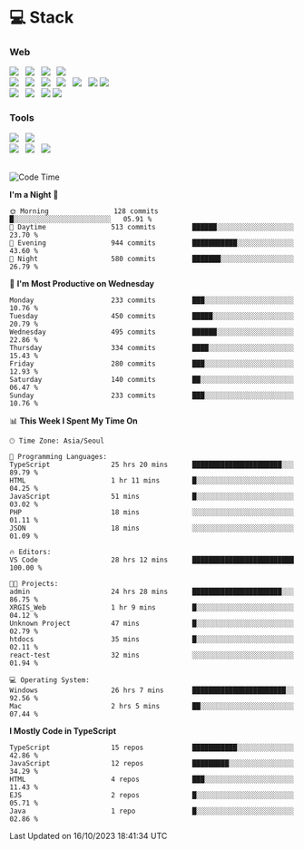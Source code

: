 <h1>💻 Stack</h1>
<div>
 <h3>Web</h3>
 <!-- badge : https://shields.io/ -->
 <!-- icon : https://simpleicons.org/?q=Get -->
 <img src="https://img.shields.io/badge/HTML5-e74c3c?style=flat-square&logo=HTML5&logoColor=white"/> &nbsp 
 <img src="https://img.shields.io/badge/CSS3-0A84FF?style=flat-square&logo=CSS3&logoColor=white"/> &nbsp 
 <img src="https://img.shields.io/badge/JavaScript-FFCD11?style=flat-square&logo=JavaScript&logoColor=white"/> &nbsp 
 <img src="https://img.shields.io/badge/TypeScript-3075C0?style=flat-square&logo=TypeScript&logoColor=white"/>
 <br/>
 <img src="https://img.shields.io/badge/Next-000000?style=flat-square&logo=nextdotjs&logoColor=white"/> &nbsp 
 <img src="https://img.shields.io/badge/React-00BCF6?style=flat-square&logo=React&logoColor=white"/> &nbsp 
 <img src="https://img.shields.io/badge/Redux-764ABC?style=flat-square&logo=Redux&logoColor=white"/> &nbsp
 <img src="https://img.shields.io/badge/Recoil-3578E5?style=flat-square&logo=recoil&logoColor=white"/> &nbsp
 <img src="https://img.shields.io/badge/React-Query-FF4154?style=flat-square&logo=reactquery&logoColor=white"/> &nbsp 
 <img src="https://img.shields.io/badge/styled%2Dcomponents-DB7093?style=flat-square&logo=styled%2Dcomponents&logoColor=white"/>
 <img src="https://img.shields.io/badge/CSS Modules-000000?style=flat-square&logo=CSS Modules&logoColor=white"/> &nbsp 
 <br/>
 <img src="https://img.shields.io/badge/Node-339933?style=flat-square&logo=Node.js&logoColor=white"/> &nbsp 
 <img src="https://img.shields.io/badge/Express-000000?style=flat-square&logo=Express&logoColor=white"/> &nbsp 
 <img src="https://img.shields.io/badge/MongoDB-47A248?style=flat-square&logo=MongoDB&logoColor=white"/>
 <img src="https://img.shields.io/badge/MariaDB-003545?style=flat-square&logo=mariadb&logoColor=white"/>
 
 <h3>Tools</h3>
 <img src="https://img.shields.io/badge/Visual Studio Code-007ACC?style=flat-square&logo=Visual Studio Code&logoColor=white"/> &nbsp 
 <img src="https://img.shields.io/badge/Postman-FF6C37?style=flat-square&logo=Postman&logoColor=white"/> &nbsp
 <br>
 <img src="https://img.shields.io/badge/Adobe Photoshop-31A8FF?style=flat-square&logo=Adobe Photoshop&logoColor=white"/> &nbsp 
 <img src="https://img.shields.io/badge/Adobe Illustrator-FF9A00?style=flat-square&logo=Adobe Illustrator&logoColor=white"/> &nbsp 
 <img src="https://img.shields.io/badge/Figma-F24E1E?style=flat-square&logo=Figma&logoColor=white"/> &nbsp
</div>

<br>

<!--START_SECTION:waka-->
![Code Time](http://img.shields.io/badge/Code%20Time-561%20hrs%2058%20mins-blue)

**I'm a Night 🦉** 

```text
🌞 Morning                128 commits         █░░░░░░░░░░░░░░░░░░░░░░░░   05.91 % 
🌆 Daytime                513 commits         ██████░░░░░░░░░░░░░░░░░░░   23.70 % 
🌃 Evening                944 commits         ███████████░░░░░░░░░░░░░░   43.60 % 
🌙 Night                  580 commits         ███████░░░░░░░░░░░░░░░░░░   26.79 % 
```
📅 **I'm Most Productive on Wednesday** 

```text
Monday                   233 commits         ███░░░░░░░░░░░░░░░░░░░░░░   10.76 % 
Tuesday                  450 commits         █████░░░░░░░░░░░░░░░░░░░░   20.79 % 
Wednesday                495 commits         ██████░░░░░░░░░░░░░░░░░░░   22.86 % 
Thursday                 334 commits         ████░░░░░░░░░░░░░░░░░░░░░   15.43 % 
Friday                   280 commits         ███░░░░░░░░░░░░░░░░░░░░░░   12.93 % 
Saturday                 140 commits         ██░░░░░░░░░░░░░░░░░░░░░░░   06.47 % 
Sunday                   233 commits         ███░░░░░░░░░░░░░░░░░░░░░░   10.76 % 
```


📊 **This Week I Spent My Time On** 

```text
🕑︎ Time Zone: Asia/Seoul

💬 Programming Languages: 
TypeScript               25 hrs 20 mins      ██████████████████████░░░   89.79 % 
HTML                     1 hr 11 mins        █░░░░░░░░░░░░░░░░░░░░░░░░   04.25 % 
JavaScript               51 mins             █░░░░░░░░░░░░░░░░░░░░░░░░   03.02 % 
PHP                      18 mins             ░░░░░░░░░░░░░░░░░░░░░░░░░   01.11 % 
JSON                     18 mins             ░░░░░░░░░░░░░░░░░░░░░░░░░   01.09 % 

🔥 Editors: 
VS Code                  28 hrs 12 mins      █████████████████████████   100.00 % 

🐱‍💻 Projects: 
admin                    24 hrs 28 mins      ██████████████████████░░░   86.75 % 
XRGIS_Web                1 hr 9 mins         █░░░░░░░░░░░░░░░░░░░░░░░░   04.12 % 
Unknown Project          47 mins             █░░░░░░░░░░░░░░░░░░░░░░░░   02.79 % 
htdocs                   35 mins             █░░░░░░░░░░░░░░░░░░░░░░░░   02.11 % 
react-test               32 mins             ░░░░░░░░░░░░░░░░░░░░░░░░░   01.94 % 

💻 Operating System: 
Windows                  26 hrs 7 mins       ███████████████████████░░   92.56 % 
Mac                      2 hrs 5 mins        ██░░░░░░░░░░░░░░░░░░░░░░░   07.44 % 
```

**I Mostly Code in TypeScript** 

```text
TypeScript               15 repos            ███████████░░░░░░░░░░░░░░   42.86 % 
JavaScript               12 repos            █████████░░░░░░░░░░░░░░░░   34.29 % 
HTML                     4 repos             ███░░░░░░░░░░░░░░░░░░░░░░   11.43 % 
EJS                      2 repos             █░░░░░░░░░░░░░░░░░░░░░░░░   05.71 % 
Java                     1 repo              █░░░░░░░░░░░░░░░░░░░░░░░░   02.86 % 
```




 Last Updated on 16/10/2023 18:41:34 UTC
<!--END_SECTION:waka-->
